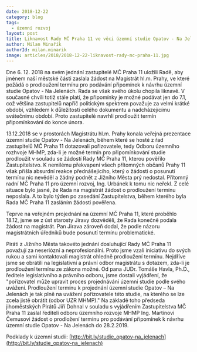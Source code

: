 ```yaml
---
date: 2018-12-22
category: blog
tags:
  - územní rozvoj
layout: post
title: Liknavost Rady MČ Praha 11 ve věci územní studie Opatov - Na Jelenách napravují Piráti
author: Milan Minařík
authorId: milan.minarik
image: articles/2018/2018-12-22-liknavost-rady-mc-praha-11.jpg
---
```


Dne 6. 12. 2018 na svém jednání zastupitelé MČ Praha 11 uložili Radě, aby jménem naší městské části zaslala žádost na Magistrát hl.m. Prahy, ve které požádá o prodloužení termínu pro podávání připomínek k návrhu územní studie Opatov - Na Jelenách. Rada se však svého úkolu chopila liknavě. V současné chvíli totiž stále platí, že připomínky je možné podávat jen do 7.1, což většina zastupitelů napříč politickým spektrem považuje za velmi krátké období, vzhledem k důležitosti celého dokumentu a nadcházejícímu svátečnímu období. Proto zastupitelé navrhli prodloužit termín připomínkování do konce února. 

13.12.2018 se v prostorách Magistrátu hl.m. Prahy konala veřejná prezentace územní studie Opatov - Na Jelenách, během které se hosté z řad zastupitelů MČ Praha 11 dotazovali pořizovatele, tedy Odboru územního rozhvoje MHMP, zda-li je možné termín pro připomínkování studie prodloužit v souladu se žádostí Rady MČ Praha 11, kterou pověřilo Zastupitelstvo. K nemilému překvapení všech přítomných občanů Prahy 11 však přišla absurdní reakce přednášejícího, který o žádosti o posunutí termínu nic nevěděl a žádný podnět z Jižního Města prý nedostal. Přítomný radní MČ Praha 11 pro územní rozvoj, Ing. Urbánek k tomu nic neřekl. Z celé situace bylo jasné, že Rada na magistrát žádost o prodloužení termínu neposlala. A to bylo týden po zasedání Zastupitelstva, během kterého byla Rada MČ Praha 11 zasláním žádosti pověřena.

Teprve na veřejném projednání na územní MČ Praha 11, které proběhlo 18.12, jsme se z úst starosty Jiravy dozvěděli, že Rada konečně podala žádost na magistrát. Pan Jirava zároveň dodal, že podle názoru magistrátních úředníků bude posunutí termínu problematické.

Piráti z Jižního Města takovéto jednání dosluhující Rady MČ Praha 11 považují za neseriózní a neprofesionální. Proto jsme vzali iniciativu do svých rukou a sami kontaktovali magistrát ohledně prodloužení termínu. Nejdříve jsme se obrátili na legislativní a právní odbor magistrátu s dotazem, zda-li je prodloužení termínu ze zákona možné. Od pana JUDr. Tomáše Havla, Ph.D., ředitele legislativního a právního odboru, jsme dostali vyjádření, že "pořizovatel může upravit proces projednávání územní studie podle svého uvážení. Prodloužení termínu k projednání územní studie Opatov – Na Jelenách je tak plně na uvážení pořizovatele této studie, na kterého se lze zcela jistě obrátit (odbor UZR MHMP)." Na základě toho předseda jihoměstských Pirátů Jiří Dohnal v souladu s vyjádřením Zastupitelstva MČ Praha 11 zaslal řediteli odboru územního rozvoje MHMP Ing. Martinovi Čemusovi žádost o prodložení termínu pro podávání připomínek k návrhu územní studie Opatov - Na Jelenách do 28.2.2019.

Podklady k územní studii: [http://bit.ly/studie_opatov-na_jelenach](http://bit.ly/studie_opatov-na_jelenach)
